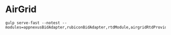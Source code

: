 # AirGrid

```
gulp serve-fast --notest --modules=appnexusBidAdapter,rubiconBidAdapter,rtdModule,airgridRtdProvider
```